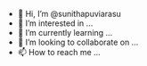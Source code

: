 - 👋 Hi, I’m @sunithapuviarasu
- 👀 I’m interested in ...
- 🌱 I’m currently learning ...
- 💞️ I’m looking to collaborate on ...
- 📫 How to reach me ...

<!---
sunithapuviarasu/sunithapuviarasu is a ✨ special ✨ repository because its `README.md` (this file) appears on your GitHub profile.
You can click the Preview link to take a look at your changes.
--->
